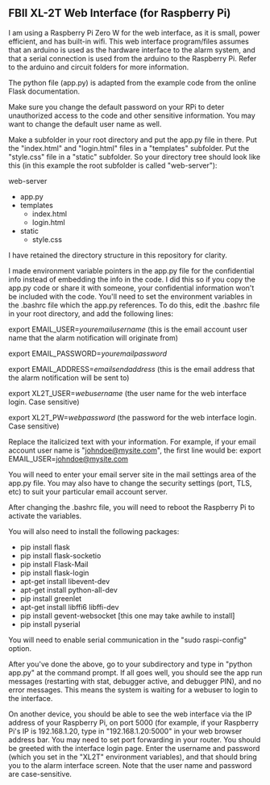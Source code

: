## FBII XL-2T Web Interface (for Raspberry Pi)

I am using a Raspberry Pi Zero W for the web interface, as it is small, power efficient, and has built-in wifi.  This
web interface program/files assumes that an arduino is used as the hardware interface to the alarm system, and that a
serial connection is used from the arduino to the Raspberry Pi.  Refer to the arduino and circuit folders for more information.

The python file (app.py) is adapted from the example code from the online Flask documentation.

Make sure you change the default password on your RPi to deter unauthorized access to the code and other sensitive information.  You may want to change the default user name as well.

Make a subfolder in your root directory and put the app.py file in there.  Put the "index.html" and "login.html" files in a "templates" subfolder.  Put the "style.css" file in a "static" subfolder.  So your directory tree should look like this (in this example the root subfolder is called "web-server"):

web-server
- app.py
- templates
  - index.html
  - login.html
- static
  - style.css
     
I have retained the directory structure in this repository for clarity.

I made environment variable pointers in the app.py file for the confidential info instead of embedding the info in the
code.  I did this so if you copy the app.py code or share it with someone, your confidential information won't
be included with the code.  You'll need to set the environment variables in the .bashrc file which the app.py references.
To do this, edit the .bashrc file in your root directory, and add the following lines:

export EMAIL_USER=*youremailusername*  (this is the email account user name that the alarm notification will originate from)

export EMAIL_PASSWORD=*youremailpassword*

export EMAIL_ADDRESS=*emailsendaddress* (this is the email address that the alarm notification will be sent to)

export XL2T_USER=*webusername* (the user name for the web interface login.  Case sensitive)

export XL2T_PW=*webpassword* (the password for the web interface login.  Case sensitive)

Replace the italicized text with your information.  For example, if your email account user name is "johndoe@mysite.com",
the first line would be:
export EMAIL_USER=johndoe@mysite.com

You will need to enter your email server site in the mail settings area of the app.py file.  You may also have to change
the security settings (port, TLS, etc) to suit your particular email account server.

After changing the .bashrc file, you will need to reboot the Raspberry Pi to activate the variables.

You will also need to install the following packages:

- pip install flask
- pip install flask-socketio
- pip install Flask-Mail
- pip install flask-login
- apt-get install libevent-dev
- apt-get install python-all-dev
- pip install greenlet
- apt-get install libffi6 libffi-dev
- pip install gevent-websocket  [this one may take awhile to install]
- pip install pyserial

You will need to enable serial communication in the "sudo raspi-config" option.

After you've done the above, go to your subdirectory and type in "python app.py" at the command prompt.  If all goes well,
you should see the app run messages (restarting with stat, debugger active, and debugger PIN), and no error messages.  This
means the system is waiting for a webuser to login to the interface.

On another device, you should be able to see the web interface via the IP address of your Raspberry Pi, on port 5000 (for
example, if your Raspberry Pi's IP is 192.168.1.20, type in "192.168.1.20:5000" in your web browser address bar.  You may
need to set port forwarding in your router.  You should be greeted with the interface login page.  Enter the username and
password (which you set in the "XL2T" environment variables), and that should bring you to the alarm interface screen.  Note
that the user name and password are case-sensitive.

